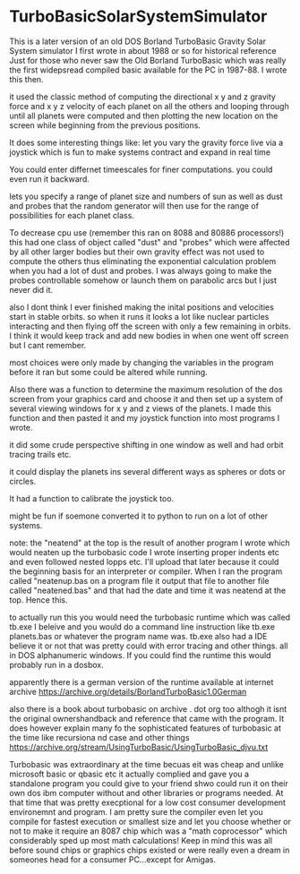 # TurboBasicSolarSystemSimulator

This is a later version of an old DOS Borland TurboBasic Gravity Solar System simulator I first wrote in about 1988 or so for historical reference Just for those who never saw the Old Borland TurboBasic which was really the first widepsread compiled basic available for the PC in 1987-88. I wrote this then. 

it used the classic method of computing the directional x y and z gravity force and x y z velocity of each planet on all the others and looping through until all planets were computed and then plotting the new location on the screen while beginning from the previous positions.

It does some interesting things like:
let you vary the gravity force live via a joystick which is fun to make systems contract and expand in real time

You could enter differnet timeescales for finer computations. you could even run it backward.

lets you specify a range of planet size and numbers of sun as well as dust and probes that the random generator will then use for the range of possibilities for each planet class. 

To decrease cpu use (remember this ran on 8088 and 80886 processors!) this had one class of object called "dust" and "probes" which were affected by all other larger bodies but their own gravity effect was not used to compute the others thus eliminating the exponential calculation problem when you had a lot of dust and probes. I was always going to make the probes controllable somehow or launch them on parabolic arcs but I just never did it.

also I dont think I ever finished making the inital positions and velocities start in stable orbits.
so when it runs it looks a lot like nuclear particles interacting and then flying off the screen with only a few remaining in orbits. I think it would keep track and add new bodies in when one went off screen but I cant remember.

most choices were only made by changing the variables in the program before it ran but some could be altered while running.

Also there was a function to determine the maximum resolution of the dos screen from your graphics card and choose it and then set up a system of several viewing windows for x y and z views of the planets. I made this function and then pasted it and my joystick function into most programs I wrote.

it did some crude perspective shifting in one window as well and had orbit tracing trails etc. 

it could display the planets ins several different ways as spheres or dots or circles. 

It had a function to calibrate the joystick too. 

might be fun if soemone converted it to python to run on a lot of other systems.

note: the "neatend" at the top is the result of another program I wrote which would neaten up the turbobasic code I wrote inserting proper indents etc and even followed nested lopps etc. I'll upload that later because it could the beginning basis for an interpreter or compiler. When I ran the program called "neatenup.bas on a program file it output that file to another file called "neatened.bas" and that had the date and time it was neatend at the top. Hence this.

to actually run this you would need the turbobasic runtime which was called tb.exe I beleive and you would do a command line instruction like  tb.exe planets.bas or whatever the program name was. tb.exe also had a IDE believe it or not that was pretty could with error tracing and other things. all in DOS alphanumeric windows. If you could find the runtime this would probably run in a dosbox.

apparently there is a german version of the runtime available at internet archive https://archive.org/details/BorlandTurboBasic1.0German

also there is a book about turbobasic on archive . dot org too althogh it isnt the original ownershandback and reference that came with the program. It does however explain many fo the sophisticated features of turbobasic at the time like recursiona nd case and other things https://archive.org/stream/UsingTurboBasic/UsingTurboBasic_djvu.txt

Turbobasic was extraordinary at the time becuas eit was cheap and unlike microsoft basic or qbasic etc it actually complied and gave you a standalone program you could give to your friend shwo could run it on their own dos ibm computer without and other libraries or programs needed. At that time that was pretty execptional for a low cost consumer development environemnt and program. I am pretty sure the compiler even let you compile for fastest execution or smallest size and let you choose whether or not to make it require an 8087 chip which was a "math coprocessor" which considerably sped up most math calculations! Keep in mind this was all before sound chips or graphics chips existed or were really even a dream in someones head for a consumer PC...except for Amigas.
